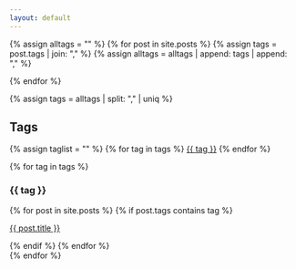 ```yaml
---
layout: default
---
```


{% assign alltags = "" %}
{% for post in site.posts %}
    {% assign tags = post.tags | join: "," %}
    {% assign alltags = alltags | append: tags | append: "," %}

{% endfor %}

{% assign tags = alltags | split: "," | uniq %}

## Tags
<p>
{% assign taglist = "" %}
{% for tag in tags %}
    <a href="#{{ tag }}">{{ tag }}</a> 
{% endfor %}
</p>


{% for tag in tags %}
### {{ tag }}
<div>
    {% for post in site.posts %}
        {% if post.tags contains tag %}
            <p><a href="{{ site.url }}{{ post.url }}">{{ post.title }}</a></p>
        {% endif %}
    {% endfor %}
</div>
{% endfor %}